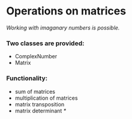 # Operations on matrices
_Working with imaganary numbers is possible._

### Two classes are provided:
- ComplexNumber
- Matrix

### Functionality:
- sum of matrices
- multiplication of matrices
- matrix transposition
- matrix determinant _*_
